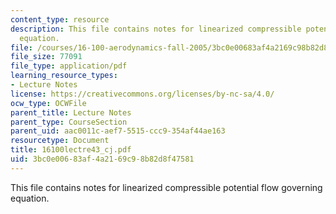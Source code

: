```yaml
---
content_type: resource
description: This file contains notes for linearized compressible potential flow governing
  equation.
file: /courses/16-100-aerodynamics-fall-2005/3bc0e00683af4a2169c98b82d8f47581_16100lectre43_cj.pdf
file_size: 77091
file_type: application/pdf
learning_resource_types:
- Lecture Notes
license: https://creativecommons.org/licenses/by-nc-sa/4.0/
ocw_type: OCWFile
parent_title: Lecture Notes
parent_type: CourseSection
parent_uid: aac0011c-aef7-5515-ccc9-354af44ae163
resourcetype: Document
title: 16100lectre43_cj.pdf
uid: 3bc0e006-83af-4a21-69c9-8b82d8f47581
---
```

This file contains notes for linearized compressible potential flow governing equation.